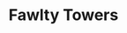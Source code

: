---
title: "Fawlty Towers"
summary: "Landmark television situation comedy created by and . The first six episodes aired in 1975 and the second six in 1979. All the episodes have been released in audio formats at various times. Only use for releases that explicitly credit \"Fawlty Towers\" as the main performer."
slug: "fawlty-towers"
image: "fawlty-towers.jpg"
apple_music_artist_url: "None"
wikipedia_url: "none"
---